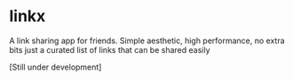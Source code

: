 # linkx
A link sharing app for friends. Simple aesthetic, high performance, no extra bits 
just a curated list of links that can be shared easily

[Still under development]
